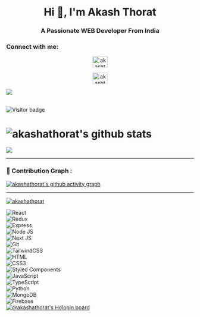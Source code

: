 <h1 align="center">Hi 👋, I'm Akash Thorat</h1>

<h3 align="center">A Passionate WEB Developer From India</h3>

<h3 align="left">Connect with me:</h3>

<div align="center">

<p style="background-color: aqua; color: black">

<a href="https://twitter.com/iamtheakash" target="blank"><img align="center" src="https://raw.githubusercontent.com/rahuldkjain/github-profile-readme-generator/master/src/images/icons/Social/twitter.svg" alt="akashthorat" height="30" width="40" /></a>

<a href="https://linkedin.com/in/Akashthorat" target="blank"><img align="center" src="https://raw.githubusercontent.com/rahuldkjain/github-profile-readme-generator/master/src/images/icons/Social/linked-in-alt.svg" alt="akashthorat" height="30" width="40" /></a>

</p>

</div>

<img src="/home/akash/Desktop/Programming/HTML/HTML program's/a2.jpg">

<br>![Visitor badge](https://visitor-badge.glitch.me/badge?page_id=akashathorat.visitor-badge)

 

# ![akashathorat's github stats](https://github-readme-stats.vercel.app/api?username=akashathorat&theme=omni&show_icons=true)

**<img align="center" src="https://github-readme-stats.vercel.app/api/top-langs/?username=akashathorat&theme=radical&line_height=10&hide_langs_below=1&layout=compact" />**

--- 

### 🚀 Contribution Graph :

[![akashathorat's github activity graph](https://activity-graph.herokuapp.com/graph?username=akashathorat&theme=react-dark)](https://github.com/akashathorat/github-readme-activity-graph)

---

<p align="left"> <a href="https://github.com/ryo-ma/github-profile-trophy"><img src="https://github-profile-trophy.vercel.app/?username=akashathorat" alt="akashathorat" /></a> </p>

![React](https://img.shields.io/badge/React-20232A?style=for-the-badge&logo=react&logoColor=61DAFB)</br></hr>
![Redux](https://img.shields.io/badge/redux-%23593d88.svg?style=for-the-badge&logo=redux&logoColor=white)</br></hr>
![Express](https://img.shields.io/badge/Express.js-000000?style=for-the-badge&logo=express&logoColor=white)</br></hr>
![Node JS](https://img.shields.io/badge/Node.js-339933?style=for-the-badge&logo=nodedotjs&logoColor=white)</br></hr>
![Next JS](https://img.shields.io/badge/next.js-000000?style=for-the-badge&logo=nextdotjs&logoColor=white)</br></hr>
![Git](https://img.shields.io/badge/git-%23F05033.svg?style=for-the-badge&logo=git&logoColor=white)</br></hr>
![TailwindCSS](https://img.shields.io/badge/tailwindcss-%2338B2AC.svg?style=for-the-badge&logo=tailwind-css&logoColor=white)</br></hr>
![HTML](https://img.shields.io/badge/HTML5-E34F26?style=for-the-badge&logo=html5&logoColor=white)</br></hr>
![CSS3](https://img.shields.io/badge/CSS3-1572B6?style=for-the-badge&logo=css3&logoColor=white)</br></hr>
![Styled Components](https://img.shields.io/badge/styled--components-DB7093?style=for-the-badge&logo=styled-components&logoColor=white)</br></hr>
![JavaScript](https://img.shields.io/badge/JavaScript-323330?style=for-the-badge&logo=javascript&logoColor=F7DF1E)</br></hr>
![TypeScript](https://img.shields.io/badge/typescript-%23007ACC.svg?style=for-the-badge&logo=typescript&logoColor=white)</br></hr>
![Python](https://img.shields.io/badge/Python-FFD43B?style=for-the-badge&logo=python&logoColor=blue)</br></hr>
![MongoDB](https://img.shields.io/badge/MongoDB-4EA94B?style=for-the-badge&logo=mongodb&logoColor=white)</br></hr>
![Firebase](https://img.shields.io/badge/firebase-%23039BE5.svg?style=for-the-badge&logo=firebase)</br></hr>
[![@akashathorat's Holopin board](https://holopin.me/akashathorat)](https://holopin.io/@akashathorat)
<!---
Akashathorat/Akashathorat is a ✨ special ✨ repository because its `README.md` (this file) appears on your GitHub profile.
You can click the Preview link to take a look at your changes.
--->
